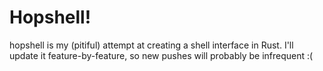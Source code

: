 # Hopshell!
hopshell is my (pitiful) attempt at creating a shell interface in Rust. I'll update it feature-by-feature, so new pushes will probably be infrequent :(
